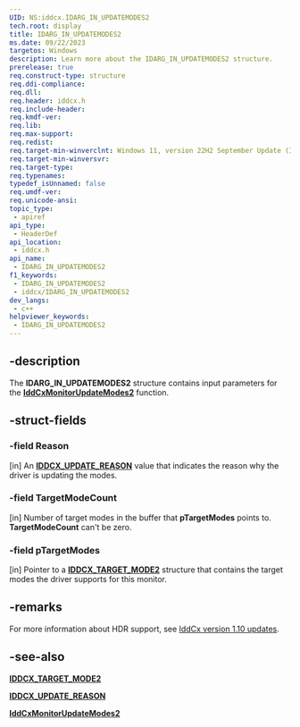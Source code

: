 ```yaml
---
UID: NS:iddcx.IDARG_IN_UPDATEMODES2
tech.root: display
title: IDARG_IN_UPDATEMODES2
ms.date: 09/22/2023
targetos: Windows
description: Learn more about the IDARG_IN_UPDATEMODES2 structure.
prerelease: true
req.construct-type: structure
req.ddi-compliance: 
req.dll: 
req.header: iddcx.h
req.include-header: 
req.kmdf-ver: 
req.lib: 
req.max-support: 
req.redist: 
req.target-min-winverclnt: Windows 11, version 22H2 September Update (IddCx version 1.10)
req.target-min-winversvr: 
req.target-type: 
req.typenames: 
typedef_isUnnamed: false
req.umdf-ver: 
req.unicode-ansi: 
topic_type:
 - apiref
api_type:
 - HeaderDef
api_location:
 - iddcx.h
api_name:
 - IDARG_IN_UPDATEMODES2
f1_keywords:
 - IDARG_IN_UPDATEMODES2
 - iddcx/IDARG_IN_UPDATEMODES2
dev_langs:
 - c++
helpviewer_keywords:
 - IDARG_IN_UPDATEMODES2
---
```


## -description

The **IDARG_IN_UPDATEMODES2** structure contains input parameters for the [**IddCxMonitorUpdateModes2**](nf-iddcx-iddcxmonitorupdatemodes2.md) function.

## -struct-fields

### -field Reason

[in] An [**IDDCX_UPDATE_REASON**](ne-iddcx-iddcx_update_reason.md) value that indicates the reason why the driver is updating the modes.

### -field TargetModeCount

[in] Number of target modes in the buffer that **pTargetModes** points to. **TargetModeCount** can't be zero.

### -field pTargetModes

[in] Pointer to a [**IDDCX_TARGET_MODE2**](ns-iddcx-idarg_in_updatemodes2.md) structure that contains the target modes the driver supports for this monitor.

## -remarks

For more information about HDR support, see [IddCx version 1.10 updates](/windows-hardware/drivers/display/iddcx1.10-updates).

## -see-also

[**IDDCX_TARGET_MODE2**](ns-iddcx-idarg_in_updatemodes2.md)

[**IDDCX_UPDATE_REASON**](ne-iddcx-iddcx_update_reason.md)

[**IddCxMonitorUpdateModes2**](nf-iddcx-iddcxmonitorupdatemodes2.md)

